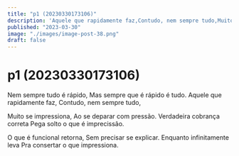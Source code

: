 ```yaml
---
title: "p1 (20230330173106)"
description: 'Aquele que rapidamente faz,Contudo, nem sempre tudo,Muito se impressiona,Ao se deparar com pressão. Verdadeira cobrança corretaP'
published: "2023-03-30"
image: "./images/image-post-38.png"
draft: false
---
```


# p1 (20230330173106)

Nem sempre tudo é rápido,
Mas sempre que é rápido é tudo.
Aquele que rapidamente faz,
Contudo, nem sempre tudo,

Muito se impressiona,
Ao se deparar com pressão.
Verdadeira cobrança correta
Pega solto o que é imprecissão.

O que é funcional retorna,
Sem precisar se explicar.
Enquanto infinitamente leva
Pra consertar o que impressiona.



